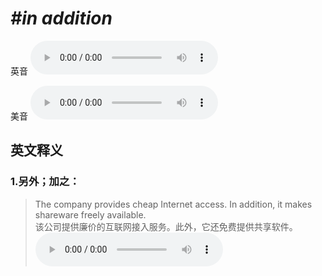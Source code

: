 # ***\#in addition*** 
英音
<audio src="./media/in addition1.aac" controls="controls"></audio>

美音
<audio src="./media/in addition2.aac" controls="controls"></audio>



  

英文释义
---
### 1.**另外；加之：**  

 > The company provides cheap Internet access. In addition, it makes shareware freely available.   
 > 该公司提供廉价的互联网接入服务。此外，它还免费提供共享软件。    
<audio src="./media/4-addition.aac" controls="controls"></audio>


